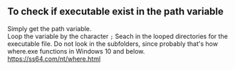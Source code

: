 ## To check if executable exist in the path variable
Simply get the path variable.  
Loop the variable by the character `;`
Seach in the looped directories for the executable file. 
Do not look in the subfolders, since probably that's how where.exe functions in Windows 10 and below.
https://ss64.com/nt/where.html

